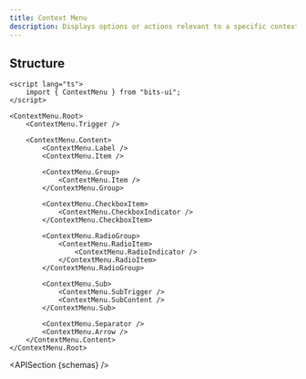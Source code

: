 ```yaml
---
title: Context Menu
description: Displays options or actions relevant to a specific context or selected item, triggered by a right-click.
---
```


<script>
	import { APISection, ComponentPreview, ContextMenuDemo } from '$lib/components/index.js'
	export let schemas;
</script>

<ComponentPreview name="context-menu-demo" comp="ContextMenu">

<ContextMenuDemo slot="preview" />

</ComponentPreview>

## Structure

```svelte
<script lang="ts">
	import { ContextMenu } from "bits-ui";
</script>

<ContextMenu.Root>
	<ContextMenu.Trigger />

	<ContextMenu.Content>
		<ContextMenu.Label />
		<ContextMenu.Item />

		<ContextMenu.Group>
			<ContextMenu.Item />
		</ContextMenu.Group>

		<ContextMenu.CheckboxItem>
			<ContextMenu.CheckboxIndicator />
		</ContextMenu.CheckboxItem>

		<ContextMenu.RadioGroup>
			<ContextMenu.RadioItem>
				<ContextMenu.RadioIndicator />
			</ContextMenu.RadioItem>
		</ContextMenu.RadioGroup>

		<ContextMenu.Sub>
			<ContextMenu.SubTrigger />
			<ContextMenu.SubContent />
		</ContextMenu.Sub>

		<ContextMenu.Separator />
		<ContextMenu.Arrow />
	</ContextMenu.Content>
</ContextMenu.Root>
```

<APISection {schemas} />
